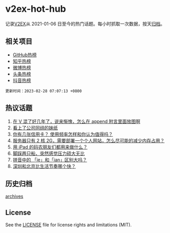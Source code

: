 # v2ex-hot-hub

 记录[V2EX](https://www.v2ex.com/)从 2021-01-06 日至今的热门话题。每小时抓取一次数据，按天[归档](archives)。
 
 ## 相关项目

- [GitHub热榜](https://github.com/snaildev/github-hot-hub)
- [知乎热榜](https://github.com/snaildev/zhihu-hot-hub)
- [微博热榜](https://github.com/snaildev/weibo-hot-hub)
- [头条热榜](https://github.com/snaildev/toutiao-hot-hub)
- [抖音热榜](https://github.com/snaildev/douyin-hot-hub)


 `更新时间：2023-02-28 07:07:13 +0800`

## 热议话题

1. [在 V 混了好几年了，说来惭愧，怎么在 append 附言里面放图啊](https://www.v2ex.com/t/919387)
1. [看上了公司同组的妹纸](https://www.v2ex.com/t/919473)
1. [你有几张信用卡？ 使用频率怎样和你认为值得吗？](https://www.v2ex.com/t/919439)
1. [服务器只有 2 核 2G，需要部署一个个人网站，怎么尽可能的减少内存占用？](https://www.v2ex.com/t/919453)
1. [用 iPad 的码农朋友们都用来做什么？](https://www.v2ex.com/t/919408)
1. [脚踩两只船，突然感觉压力硕大无比](https://www.v2ex.com/t/919496)
1. [拼音中的 「ie」和「ian」区别大吗？](https://www.v2ex.com/t/919484)
1. [深圳和北京比生活节奏哪个快？](https://www.v2ex.com/t/919404)

## 历史归档

[archives](archives)

## License

See the [LICENSE](LICENSE) file for license rights and limitations (MIT).
